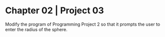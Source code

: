 # Chapter 02 | Project 03
Modify the program of Programming Project 2 so that it prompts the user to enter the radius
of the sphere.